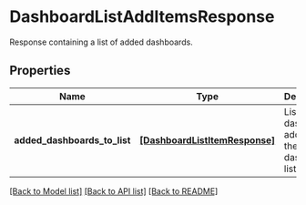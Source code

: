 # DashboardListAddItemsResponse

Response containing a list of added dashboards.

## Properties

| Name                         | Type                                                            | Description                                     | Notes      |
| ---------------------------- | --------------------------------------------------------------- | ----------------------------------------------- | ---------- |
| **added_dashboards_to_list** | [**[DashboardListItemResponse]**](DashboardListItemResponse.md) | List of dashboards added to the dashboard list. | [optional] |

[[Back to Model list]](README.md#documentation-for-models) [[Back to API list]](README.md#documentation-for-api-endpoints) [[Back to README]](README.md)
